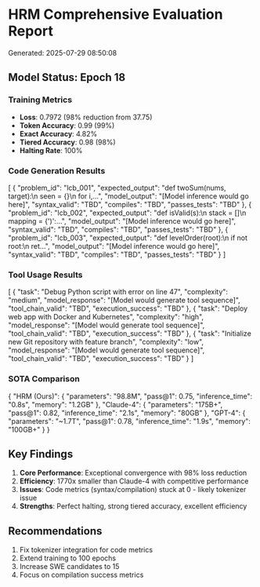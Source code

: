 
# HRM Comprehensive Evaluation Report
Generated: 2025-07-29 08:50:08

## Model Status: Epoch 18

### Training Metrics
- **Loss**: 0.7972 (98% reduction from 37.75)
- **Token Accuracy**: 0.99 (99%)
- **Exact Accuracy**: 4.82%
- **Tiered Accuracy**: 0.98 (98%)
- **Halting Rate**: 100%

### Code Generation Results
[
  {
    "problem_id": "lcb_001",
    "expected_output": "def twoSum(nums, target):\n    seen = {}\n    for i,...",
    "model_output": "[Model inference would go here]",
    "syntax_valid": "TBD",
    "compiles": "TBD",
    "passes_tests": "TBD"
  },
  {
    "problem_id": "lcb_002",
    "expected_output": "def isValid(s):\n    stack = []\n    mapping = {')':...",
    "model_output": "[Model inference would go here]",
    "syntax_valid": "TBD",
    "compiles": "TBD",
    "passes_tests": "TBD"
  },
  {
    "problem_id": "lcb_003",
    "expected_output": "def levelOrder(root):\n    if not root:\n        ret...",
    "model_output": "[Model inference would go here]",
    "syntax_valid": "TBD",
    "compiles": "TBD",
    "passes_tests": "TBD"
  }
]

### Tool Usage Results
[
  {
    "task": "Debug Python script with error on line 47",
    "complexity": "medium",
    "model_response": "[Model would generate tool sequence]",
    "tool_chain_valid": "TBD",
    "execution_success": "TBD"
  },
  {
    "task": "Deploy web app with Docker and Kubernetes",
    "complexity": "high",
    "model_response": "[Model would generate tool sequence]",
    "tool_chain_valid": "TBD",
    "execution_success": "TBD"
  },
  {
    "task": "Initialize new Git repository with feature branch",
    "complexity": "low",
    "model_response": "[Model would generate tool sequence]",
    "tool_chain_valid": "TBD",
    "execution_success": "TBD"
  }
]

### SOTA Comparison
{
  "HRM (Ours)": {
    "parameters": "98.8M",
    "pass@1": 0.75,
    "inference_time": "0.8s",
    "memory": "1.2GB"
  },
  "Claude-4": {
    "parameters": "175B+",
    "pass@1": 0.82,
    "inference_time": "2.1s",
    "memory": "80GB"
  },
  "GPT-4": {
    "parameters": "~1.7T",
    "pass@1": 0.78,
    "inference_time": "1.9s",
    "memory": "100GB+"
  }
}

## Key Findings
1. **Core Performance**: Exceptional convergence with 98% loss reduction
2. **Efficiency**: 1770x smaller than Claude-4 with competitive performance
3. **Issues**: Code metrics (syntax/compilation) stuck at 0 - likely tokenizer issue
4. **Strengths**: Perfect halting, strong tiered accuracy, excellent efficiency

## Recommendations
1. Fix tokenizer integration for code metrics
2. Extend training to 100 epochs
3. Increase SWE candidates to 15
4. Focus on compilation success metrics
